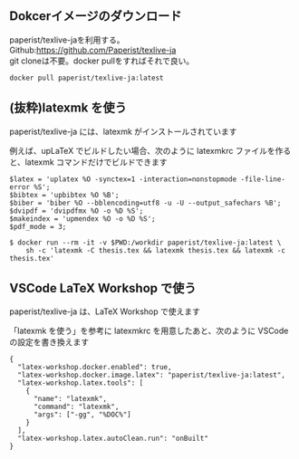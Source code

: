 ## Dokcerイメージのダウンロード
paperist/texlive-jaを利用する。  
Github:https://github.com/Paperist/texlive-ja  
git cloneは不要。docker pullをすればそれで良い。
```
docker pull paperist/texlive-ja:latest
```

## (抜粋)latexmk を使う  
paperist/texlive-ja には、latexmk がインストールされています

例えば、upLaTeX でビルドしたい場合、次のように latexmkrc ファイルを作ると、latexmk コマンドだけでビルドできます
```
$latex = 'uplatex %O -synctex=1 -interaction=nonstopmode -file-line-error %S';
$bibtex = 'upbibtex %O %B';
$biber = 'biber %O --bblencoding=utf8 -u -U --output_safechars %B';
$dvipdf = 'dvipdfmx %O -o %D %S';
$makeindex = 'upmendex %O -o %D %S';
$pdf_mode = 3;
```
```
$ docker run --rm -it -v $PWD:/workdir paperist/texlive-ja:latest \
    sh -c 'latexmk -C thesis.tex && latexmk thesis.tex && latexmk -c thesis.tex'
```

## VSCode LaTeX Workshop で使う
paperist/texlive-ja は、LaTeX Workshop で使えます

「latexmk を使う」を参考に latexmkrc を用意したあと、次のように VSCode の設定を書き換えます
```
{
  "latex-workshop.docker.enabled": true,
  "latex-workshop.docker.image.latex": "paperist/texlive-ja:latest",
  "latex-workshop.latex.tools": [
    {
      "name": "latexmk",
      "command": "latexmk",
      "args": ["-gg", "%DOC%"]
    }
  ],
  "latex-workshop.latex.autoClean.run": "onBuilt"
}
```